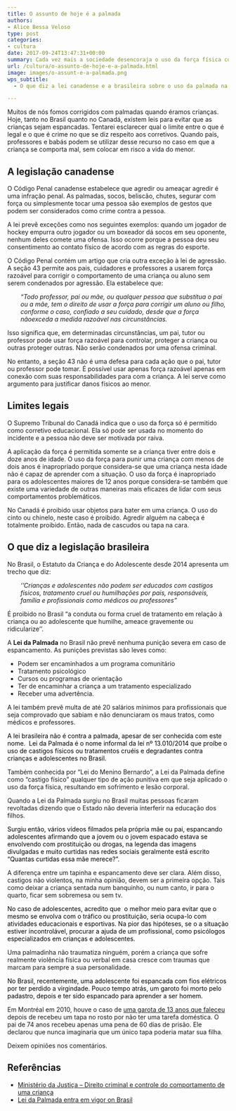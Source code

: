 ```yaml
---
title: O assunto de hoje é a palmada
authors:
- Alice Bessa Veloso
type: post
categories:
- cultura
date: 2017-09-24T13:47:31+00:00
summary: Cada vez mais a sociedade desencoraja o uso da força física como forma de educação de crianças. O que diz a justiça canadense sobre o palmada na educação?
url: /cultura/o-assunto-de-hoje-e-a-palmada.html
image: images/o-assunt-e-a-palmada.png
wps_subtitle:
  - O que diz a lei canadense e a brasileira sobre o uso da palmada na educação

---
```

Muitos de nós fomos corrigidos com palmadas quando éramos crianças. Hoje, tanto no Brasil quanto no Canadá, existem leis para evitar que as crianças sejam espancadas. Tentarei esclarecer qual o limite entre o que é legal e o que é crime no que se diz respeito aos corretivos. Quando pais, professores e babás podem se utilizar desse recurso no caso em que a criança se comporta mal, sem colocar em risco a vida do menor.

## A legislação canadense

O Código Penal canadense estabelece que agredir ou ameaçar agredir é uma infração penal. As palmadas, socos, beliscão, chutes, segurar com força ou simplesmente tocar uma pessoa são exemplos de gestos que podem ser considerados como crime contra a pessoa.

A lei prevê exceções como nos seguintes exemplos: quando um jogador de hockey empurra outro jogador ou um boxeador dá socos em seu oponente, nenhum deles comete uma ofensa. Isso ocorre porque a pessoa deu seu consentimento ao contato físico de acordo com as regras do esporte.

O Código Penal contém um artigo que cria outra exceção à lei de agressão. A seção 43 permite aos pais, cuidadores e professores a usarem força razoável para corrigir o comportamento de uma criança ou aluno sem serem condenados por agressão. Ela estabelece que:

<p style="padding-left: 30px">
  <em>&#8220;Todo professor, pai ou mãe, ou qualquer pessoa que substitua o pai ou a mãe, tem o direito de usar a força para corrigir um aluno ou filho, conforme o caso, confiado a seu cuidado, desde que a força nãoexceda a medida razoável nas circunstâncias.</em>
</p>

Isso significa que, em determinadas circunstâncias, um pai, tutor ou professor pode usar força razoável para controlar, proteger a criança ou outras proteger outras. Não serão condenados por uma ofensa criminal.

No entanto, a seção 43 não é uma defesa para cada ação que o pai, tutor ou professor pode tomar. É possível usar apenas força razoável apenas em conexão com suas responsabilidades para com a criança. A lei serve como argumento para justificar danos físicos ao menor.

## Limites legais

O Supremo Tribunal do Canadá indica que o uso da força só é permitido como corretivo educacional. Ela só pode ser usada no momento do incidente e a pessoa não deve ser motivada por raiva.

A aplicação da força é permitida somente se a criança tiver entre dois e doze anos de idade. O uso da força para punir uma criança com menos de dois anos é inapropriado porque considera-se que uma criança nesta idade não é capaz de aprender com a situação. O uso da força é inapropriado para os adolescentes maiores de 12 anos porque considera-se também que existe uma variedade de outras maneiras mais eficazes de lidar com seus comportamentos problemáticos.

No Canadá é proibido usar objetos para bater em uma criança. O uso do cinto ou chinelo, neste caso é proibido. Agredir alguém na cabeça é totalmente proibido. Então, nada de cascudos ou tapa na cara.

## O que diz a legislação brasileira

No Brasil, o Estatuto da Criança e do Adolescente desde 2014 apresenta um trecho que diz:

<p style="padding-left: 30px">
  <em>‘&#8217;Crianças e adolescentes não podem ser educados com castigos físicos, tratamento cruel ou humilhações por pais, responsáveis, família e profissionais como médicos ou professores&#8221;</em>
</p>

É proibido no Brasil &#8220;a conduta ou forma cruel de tratamento em relação à criança ou ao adolescente que humilhe, ameace gravemente ou ridicularize’&#8217;.

A **Lei da Palmada** no Brasil não prevê nenhuma punição severa em caso de espancamento. As punições previstas são leves como:

  * Podem ser encaminhados a um programa comunitário
  * Tratamento psicológico
  * Cursos ou programas de orientação
  * Ter de encaminhar a criança a um tratamento especializado
  * Receber uma advertência.

A lei também prevê multa de até 20 salários mínimos para profissionais que seja comprovado que sabiam e não denunciaram os maus tratos, como médicos e professores.

<div align="left">
  <p dir="ltr">
    <span style="color: #000000">A lei brasileira não é contra a palmada, apesar de ser conhecida com este nome.  Lei da Palmada é o nome informal da lei nº 13.010/2014 que proíbe o uso de castigos físicos ou tratamentos cruéis e degradantes contra crianças e adolescentes no Brasil.</span>
  </p>
</div>

<p dir="ltr">
  Também conhecida por “Lei do Menino Bernardo”, a Lei da Palmada define como “castigo físico” qualquer tipo de ação punitiva em que seja aplicado o uso da força física, resultando em sofrimento e lesão corporal.
</p>

Quando a Lei da Palmada surgiu no Brasil muitas pessoas ficaram revoltadas dizendo que o Estado não deveria interferir na educação dos filhos.

<div align="left">
  <p dir="ltr">
    <span style="color: #000000">Surgiu então, vários vídeos filmados pela própria mãe ou pai, espancando adolescentes afirmando que a jovem ou o jovem espacado estava se envolvendo com prostituição ou drogas, na legenda das imagens divulgadas e muito curtidas nas redes sociais geralmente está escrito &#8220;Quantas curtidas essa mãe merece?&#8221;.</span>
  </p>
</div>

A diferença entre um tapinha e espancamento deve ser clara. Além disso, castigos não violentos, na minha opinião, devem ser a primeira opção. Tais como deixar a criança sentada num banquinho, ou num canto, ir para o quarto, ficar sem sobremesa ou sem tv.

<div align="left">
  <p dir="ltr">
    <span style="color: #000000">No caso de adolescentes, acredito que  o melhor meio para evitar que o mesmo se envolva com o tráfico ou prostituição, seria ocupa-lo com atividades educacionais e esportivas. Na pior das hipóteses, se o a situação estiver incontrolável, procurar a ajuda de um profissional, como psicólogos especializados em crianças e adolescentes. </span>
  </p>

  <p dir="ltr">
    Uma palmadinha não traumatiza ninguém, porém a criança que sofre realmente violência física ou verbal em casa cresce com traumas que marcam para sempre a sua personalidade.
  </p>
</div>

<div align="left">
  <p dir="ltr">
    <span style="color: #000000">No Brasil, recentemente, uma adolescente foi espancada com fios elétricos por ter perdido a virgindade. Pouco tempo atrás, um garoto foi morto pelo padastro, depois e ter sido espancado para aprender a ser homem.</span>
  </p>
</div>

Em Montréal em 2010, houve o caso de <a href="http://www.journaldemontreal.com/2014/05/21/60-jours-de-prison-pour-une-gifle-mortelle-a-son-enfant" target="_blank" rel="noopener">uma garota de 13 anos que faleceu</a> depois de recebeu um tapa no rosto por não ter uma tarefa doméstica. O pai de 74 anos recebeu apenas uma pena de 60 dias de prisão. Ele declarou que nunca imaginaria que um único tapa poderia matar sua filha.

Deixem opiniões nos comentários.

## Referências

  * <a href="http://www.justice.gc.ca/fra/pr-rp/jp-cj/vf-fv/cce-mcb/index.html" target="_blank" rel="noopener">Ministério da Justiça &#8211; Direito criminal e controle do comportamento de uma criança</a>
  * <a href="https://br.guiainfantil.com/m/materias/educacao/abusosa-lei-da-palmada-entra-em-vigor-no-brasil" target="_blank" rel="noopener">Lei da Palmada entra em vigor on Brasil</a>